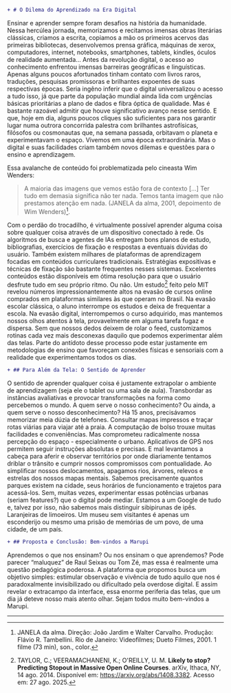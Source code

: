 ```diff
+ # O Dilema do Aprendizado na Era Digital
```

Ensinar e aprender sempre foram desafios na história da humanidade. Nessa hercúlea jornada, memorizamos e recitamos imensas obras literárias clássicas, criamos a escrita, copiamos a mão os primeiros acervos das primeiras bibliotecas, desenvolvemos prensa gráfica, máquinas de xerox, computadores, internet, notebooks, smartphones, tablets, kindles, óculos de realidade aumentada… Antes da revolução digital, o acesso ao conhecimento enfrentou imensas barreiras geográficas e linguísticas. Apenas alguns poucos afortunados tinham contato com livros raros, traduções, pesquisas promissoras e brilhantes expoentes de suas respectivas épocas. Seria ingêno inferir que o digital universalizou o acesso a tudo isso, já que parte da população mundial ainda lida com urgências básicas prioritárias a plano de dados e fibra óptica de qualidade. Mas é bastante razoável admitir que houve significativo avanço nesse sentido. E que, hoje em dia, alguns poucos cliques são suficientes para nos garantir lugar numa outrora concorrida palestra com brilhantes astrofísicas, filósofos ou cosmonautas que, na semana passada, orbitavam o planeta e experimentavam o espaço. Vivemos em uma época extraordinária. Mas o digital e suas facilidades criam também novos dilemas e questões para o ensino e aprendizagem.

Essa avalanche de conteúdo foi problematizada pelo cineasta Wim Wenders:

> A maioria das imagens que vemos estão fora de contexto [...] Ter tudo em demasia significa não ter nada. Temos tanta imagem que não prestamos atenção em nada. (JANELA da alma, 2001, depoimento de Wim Wenders)[^5].

Com o perdão do trocadilho, é virtualmente possível aprender alguma coisa sobre qualquer coisa através de um dispositivo conectado à rede. Os algoritmos de busca e agentes de IAs entregam bons planos de estudo, bibliografias, exercícios de fixação e respostas a eventuais dúvidas do usuário. Também existem milhares de plataformas de aprendizagem focadas em conteúdos curriculares tradicionais. Estratégias expositivas e técnicas de fixação são bastante frequentes nesses sistemas. Excelentes conteúdos estão disponíveis em ótima resolução para que o usuário desfrute tudo em seu próprio ritmo. Ou não. Um estudo[^6] feito pelo MIT revelou números impressionantemente altos na evasão de cursos online comprados em plataformas similares às que operam no Brasil. Na evasão escolar clássica, o aluno interrompe os estudos e deixa de frequentar a escola. Na evasão digital, interrompemos o curso adquirido, mas mantemos nossos olhos atentos à tela, provavelmente em alguma tarefa fugaz e dispersa. Sem que nossos dedos deixem de rolar o feed, customizamos rotinas cada vez mais desconexas daquilo que podemos experimentar além das telas. Parte do antídoto desse processo pode estar justamente em metodologias de ensino que favoreçam conexões físicas e sensoriais com a realidade que experimentamos todos os dias.

```diff
+ ## Para Além da Tela: O Sentido de Aprender
```

O sentido de aprender qualquer coisa é justamente extrapolar o ambiente de aprendizagem (seja ele o tablet ou uma sala de aula). Transbordar as instâncias avaliativas e provocar transformações na forma como percebemos o mundo. A quem serve o nosso conhecimento? Ou ainda, a quem serve o nosso desconhecimento? Há 15 anos, precisávamos memorizar meia dúzia de telefones. Consultar mapas impressos e traçar rotas viárias para viajar até a praia. A computação de bolso trouxe muitas facilidades e conveniências. Mas comprometeu radicalmente nossa percepção do espaço - especialmente o urbano. Aplicativos de GPS nos permitem seguir instruções absolutas e precisas. E mal levantamos a cabeça para aferir e observar territórios por onde diariamente tentamos driblar o trânsito e cumprir nossos compromissos com pontualidade. Ao simplificar nossos deslocamentos, apagamos rios, árvores, relevos e estrelas dos nossos mapas mentais. Sabemos precisamente quantos parques existem na cidade, seus horários de funcionamento e trajetos para acessá-los. Sem, muitas vezes, experimentar essas potências urbanas (seriam features?) que o digital pode mediar. Estamos a um Google de tudo e, talvez por isso, não sabemos mais distinguir sibipirunas de ipês. Laranjeiras de limoeiros. Um museu sem visitantes é apenas um esconderijo ou mesmo uma prisão de memórias de um povo, de uma cidade, de um país.

```diff
+ ## Proposta e Conclusão: Bem-vindos a Marupi
```

Aprendemos o que nos ensinam? Ou nos ensinam o que aprendemos? Pode parecer “maluquez” de Raul Seixas ou Tom Zé, mas essa é realmente uma questão pedagógica poderosa. A plataforma que propomos busca um objetivo simples: estimular observação e vivência de tudo aquilo que nos é paradoxalmente invisibilizado ou dificultado pela overdose digital. E assim revelar o extracampo da interface, essa enorme periferia das telas, que um dia já deteve nosso mais atento olhar. Sejam todos muito bem-vindos a Marupi.

---

[^5]: JANELA da alma. Direção: João Jardim e Walter Carvalho. Produção: Flávio R. Tambellini. Rio de Janeiro: Videofilmes; Dueto Filmes, 2001. 1 filme (73 min), son., color.
[^6]: TAYLOR, C.; VEERAMACHANENI, K.; O'REILLY, U. M. **Likely to stop? Predicting Stopout in Massive Open Online Courses**. arXiv, Ithaca, NY, 14 ago. 2014. Disponível em: <https://arxiv.org/abs/1408.3382>. Acesso em: 27 ago. 2025.
